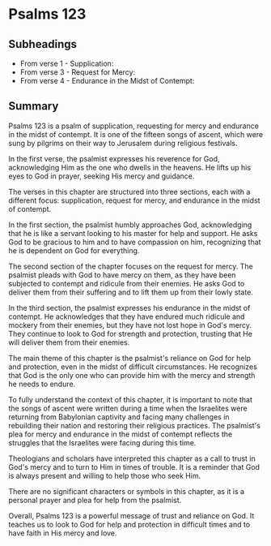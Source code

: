 # Psalms 123

## Subheadings

* From verse 1 - Supplication:
* From verse 3 - Request for Mercy:
* From verse 4 - Endurance in the Midst of Contempt:

## Summary

Psalms 123 is a psalm of supplication, requesting for mercy and endurance in the midst of contempt. It is one of the fifteen songs of ascent, which were sung by pilgrims on their way to Jerusalem during religious festivals.

In the first verse, the psalmist expresses his reverence for God, acknowledging Him as the one who dwells in the heavens. He lifts up his eyes to God in prayer, seeking His mercy and guidance.

The verses in this chapter are structured into three sections, each with a different focus: supplication, request for mercy, and endurance in the midst of contempt. 

In the first section, the psalmist humbly approaches God, acknowledging that he is like a servant looking to his master for help and support. He asks God to be gracious to him and to have compassion on him, recognizing that he is dependent on God for everything.

The second section of the chapter focuses on the request for mercy. The psalmist pleads with God to have mercy on them, as they have been subjected to contempt and ridicule from their enemies. He asks God to deliver them from their suffering and to lift them up from their lowly state.

In the third section, the psalmist expresses his endurance in the midst of contempt. He acknowledges that they have endured much ridicule and mockery from their enemies, but they have not lost hope in God's mercy. They continue to look to God for strength and protection, trusting that He will deliver them from their enemies.

The main theme of this chapter is the psalmist's reliance on God for help and protection, even in the midst of difficult circumstances. He recognizes that God is the only one who can provide him with the mercy and strength he needs to endure.

To fully understand the context of this chapter, it is important to note that the songs of ascent were written during a time when the Israelites were returning from Babylonian captivity and facing many challenges in rebuilding their nation and restoring their religious practices. The psalmist's plea for mercy and endurance in the midst of contempt reflects the struggles that the Israelites were facing during this time.

Theologians and scholars have interpreted this chapter as a call to trust in God's mercy and to turn to Him in times of trouble. It is a reminder that God is always present and willing to help those who seek Him.

There are no significant characters or symbols in this chapter, as it is a personal prayer and plea for help from the psalmist.

Overall, Psalms 123 is a powerful message of trust and reliance on God. It teaches us to look to God for help and protection in difficult times and to have faith in His mercy and love.